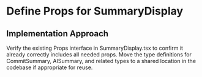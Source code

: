 # Define Props for SummaryDisplay

## Implementation Approach
Verify the existing Props interface in SummaryDisplay.tsx to confirm it already correctly includes all needed props. Move the type definitions for CommitSummary, AISummary, and related types to a shared location in the codebase if appropriate for reuse.